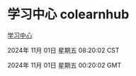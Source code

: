 # 学习中心 colearnhub
[学习中心](http://219.139.197.74:56308/colearnhub/)

2024年 11月 01日 星期五 08:20:02 CST

2024年 11月 01日 星期五 00:20:02 GMT
